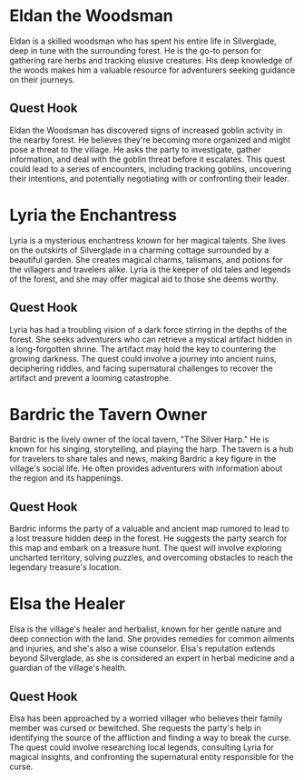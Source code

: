 # Eldan the Woodsman
  Eldan is a skilled woodsman who has spent his entire life in Silverglade, deep in tune with the surrounding forest. He is the go-to person for gathering rare herbs and tracking elusive creatures. His deep knowledge of the woods makes him a valuable resource for adventurers seeking guidance on their journeys.
## Quest Hook

Eldan the Woodsman has discovered signs of increased goblin activity in the nearby forest. He believes they're becoming more organized and might pose a threat to the village. He asks the party to investigate, gather information, and deal with the goblin threat before it escalates. This quest could lead to a series of encounters, including tracking goblins, uncovering their intentions, and potentially negotiating with or confronting their leader.

# Lyria the Enchantress
  Lyria is a mysterious enchantress known for her magical talents. She lives on the outskirts of Silverglade in a charming cottage surrounded by a beautiful garden. She creates magical charms, talismans, and potions for the villagers and travelers alike. Lyria is the keeper of old tales and legends of the forest, and she may offer magical aid to those she deems worthy.
## Quest Hook
Lyria has had a troubling vision of a dark force stirring in the depths of the forest. She seeks adventurers who can retrieve a mystical artifact hidden in a long-forgotten shrine. The artifact may hold the key to countering the growing darkness. The quest could involve a journey into ancient ruins, deciphering riddles, and facing supernatural challenges to recover the artifact and prevent a looming catastrophe.

# Bardric the Tavern Owner
Bardric is the lively owner of the local tavern, "The Silver Harp." He is known for his singing, storytelling, and playing the harp. The tavern is a hub for travelers to share tales and news, making Bardric a key figure in the village's social life. He often provides adventurers with information about the region and its happenings.
## Quest Hook
Bardric informs the party of a valuable and ancient map rumored to lead to a lost treasure hidden deep in the forest. He suggests the party search for this map and embark on a treasure hunt. The quest will involve exploring uncharted territory, solving puzzles, and overcoming obstacles to reach the legendary treasure's location.
# Elsa the Healer
Elsa is the village's healer and herbalist, known for her gentle nature and deep connection with the land. She provides remedies for common ailments and injuries, and she's also a wise counselor. Elsa's reputation extends beyond Silverglade, as she is considered an expert in herbal medicine and a guardian of the village's health.
## Quest Hook
Elsa has been approached by a worried villager who believes their family member was cursed or bewitched. She requests the party's help in identifying the source of the affliction and finding a way to break the curse. The quest could involve researching local legends, consulting Lyria for magical insights, and confronting the supernatural entity responsible for the curse.
